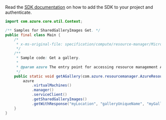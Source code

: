 Read the [SDK documentation](https://github.com/Azure/azure-sdk-for-java/blob/azure-resourcemanager_2.10.0/sdk/resourcemanager/azure-resourcemanager/README.md) on how to add the SDK to your project and authenticate.

```java
import com.azure.core.util.Context;

/** Samples for SharedGalleryImages Get. */
public final class Main {
    /*
     * x-ms-original-file: specification/compute/resource-manager/Microsoft.Compute/stable/2021-07-01/examples/sharedGallery/GetASharedGalleryImage.json
     */
    /**
     * Sample code: Get a gallery.
     *
     * @param azure The entry point for accessing resource management APIs in Azure.
     */
    public static void getAGallery(com.azure.resourcemanager.AzureResourceManager azure) {
        azure
            .virtualMachines()
            .manager()
            .serviceClient()
            .getSharedGalleryImages()
            .getWithResponse("myLocation", "galleryUniqueName", "myGalleryImageName", Context.NONE);
    }
}
```
